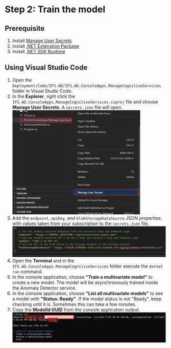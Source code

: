 # Step 2: Train the model
## Prerequisite
1. Install [Manage User Secrets](https://marketplace.visualstudio.com/items?itemName=Reptarsrage.vscode-manage-user-secrets)
1. Install [.NET Extenstion Package](https://code.visualstudio.com/docs/languages/dotnet)
1. Install [.NET SDK Runtime](https://dotnet.microsoft.com/en-us/download)

## Using Visual Studio Code
1. Open the `Deployment/Code/IFS.AD/IFS.AD.ConsoleApps.ManageCognitiveServices` folder in Visual Studio Code.
1. In the **Explorer**, right click the `IFS.AD.ConsoleApps.ManageCognitiveServices.csproj` file and choose **Manage User Secrets**. A `secrets.json` file will open.  
![Manage user secrets](./Media/ad-step2-vscode-manage-user-secrets.png)
1. Add the `endpoint`, `apiKey`, and `blobStorageDataSource` JSON properties with values taken from your subscription to the `secrets.json` file.  
![secrets.json](./Media/ad-step2-secrets-contents.png)
1. Open the **Terminal** and in the `IFS.AD.ConsoleApps.ManageCognitiveServices` folder execute the `dotnet run` command.
1. In the console application, choose **"Train a multivariate model"** to create a new model. The model will be asynchronously trained inside the Anomaly Detector service.
1. In the console application, choose **"List all multivariate models"** to see a model with **"Status: Ready"**. If the model status is not "Ready", keep checking until it is. Sometimes this can take a few minutes.
1. Copy the **ModelId GUID** from the console application output.  
![Copy model GUID](./Media/ad-step2-copy-model-guid.png)
